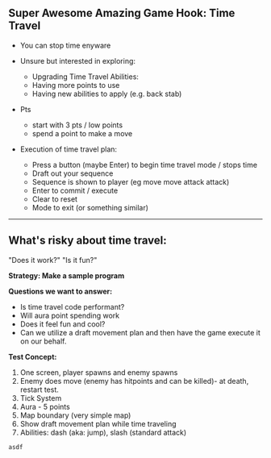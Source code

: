 ## Super Awesome Amazing Game Hook: Time Travel
* You can stop time enyware
* Unsure but interested in exploring:
  * Upgrading Time Travel Abilities:
  * Having more points to use
  * Having new abilities to apply (e.g. back stab)
* Pts
  * start with 3 pts / low points
  * spend a point to make a move

* Execution of time travel plan:
  * Press a button (maybe Enter) to begin time travel mode / stops time
  * Draft out your sequence
  * Sequence is shown to player (eg move move attack attack)
  * Enter to commit / execute
  * Clear to reset
  * Mode to exit (or something similar)
 
---

## What's risky about time travel:
"Does it work?"
"Is it fun?"

**Strategy: Make a sample program**

**Questions we want to answer:**
* Is time travel code performant?
* Will aura point spending work
* Does it feel fun and cool?
* Can we utilize a draft movement plan and then have the game execute it on our behalf.

**Test Concept:**
1. One screen, player spawns and enemy spawns
2. Enemy does move (enemy has hitpoints and can be killed)- at death, restart test.
4. Tick System
5. Aura - 5 points
6. Map boundary (very simple map)
7. Show draft movement plan while time traveling
8. Abilities: dash (aka: jump), slash (standard attack)

```
asdf
```
